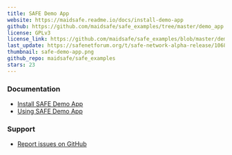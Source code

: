 ```yaml
---
title: SAFE Demo App
website: https://maidsafe.readme.io/docs/install-demo-app
github: https://github.com/maidsafe/safe_examples/tree/master/demo_app
license: GPLv3
license_link: https://github.com/maidsafe/safe_examples/blob/master/demo_app/COPYING
last_update: https://safenetforum.org/t/safe-network-alpha-release/10687
thumbnail: safe-demo-app.png
github_repo: maidsafe/safe_examples
stars: 23
---
```


### Documentation

* [Install SAFE Demo App](https://maidsafe.readme.io/docs/install-demo-app)
* [Using SAFE Demo App](https://maidsafe.readme.io/docs/demo-app)

### Support

* [Report issues on GitHub](https://github.com/maidsafe/safe_examples/issues)
